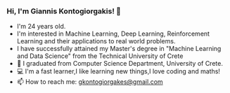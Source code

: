 ### Hi, I'm Giannis Kontogiorgakis! 👋

- I'm 24 years old.
- I'm interested in Machine Learning, Deep Learning, Reinforcement Learning and their applications to real world problems.
- I have successfully attained my Master's degree in "Machine Learning and Data Science" from the Technical University of Crete
- 🌱 I graduated from Computer Science Department, University of Crete.
- :computer: I'm a fast learner,I like learning new things,I love coding and maths!
- 📫 How to reach me: gkontogiorgakes@gmail.com

